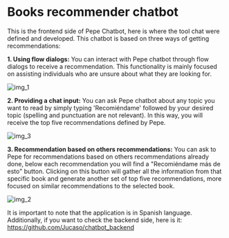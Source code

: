 # Books recommender chatbot
This is the frontend side of Pepe Chatbot, here is where the tool chat were defined and developed. This chatbot is based on three ways of getting recommendations:

**1. Using flow dialogs:** 
You can interact with Pepe chatbot through flow dialogs to receive a recommendation. This functionality is mainly focused on assisting individuals who are unsure about what they are looking for.

![img_1](https://github.com/Jucaso/chatbot_frontend/assets/66447945/781827c8-201b-4751-bbea-736e4de7add0)


**2. Providing a chat input:**
You can ask Pepe chatbot about any topic you want to read by simply typing 'Recomiéndame' followed by your desired topic (spelling and punctuation are not relevant). In this way, you will receive the top five recommendations defined by Pepe.

![img_3](https://github.com/Jucaso/chatbot_frontend/assets/66447945/864a4b6e-7be3-4a64-8924-ee069728842f)


**3. Recommendation based on others recommendations:**
You can ask to Pepe for recommendations based on others recommendations already done, below each recommendation you will find a "Recomiéndame más de esto" button. Clicking on this button will gather all the information from that specific book and generate another set of top five recommendations, more focused on similar recommendations to the selected book.

![img_2](https://github.com/Jucaso/chatbot_frontend/assets/66447945/3cabe654-cbd7-4c55-9345-04662b198b76)

It is important to note that the application is in Spanish language. Additionally, if you want to check the backend side, here is it: https://github.com/Jucaso/chatbot_backend
